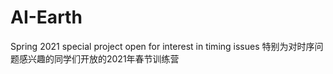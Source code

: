 # AI-Earth
Spring 2021 special project open for interest in timing issues
特别为对时序问题感兴趣的同学们开放的2021年春节训练营
